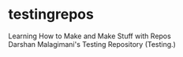 # testingrepos
Learning How to Make and Make Stuff with Repos
<br>
Darshan Malagimani's Testing Repository (Testing.)
